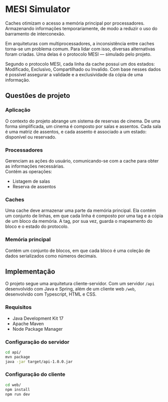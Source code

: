 # MESI Simulator

Caches otimizam o acesso a memória principal por processadores. Armazenando informações
temporariamente, de modo a reduzir o uso do barramento de interconexão.

Em arquiteturas com multiprocessadores, a inconsistência entre caches torna-se
um problema comum. Para lidar com isso, diversas alternativas foram criadas.
Uma delas é o protocolo MESI — simulado pelo projeto.

Segundo o protocolo MESI, cada linha da cache possui um dos estados: Modificado,
Exclusivo, Compartilhado ou Invalido. Com base nesses dados é possível assegurar
a validade e a exclusividade da cópia de uma informação.

## Questões de projeto

### Aplicação

O contexto do projeto abrange um sistema de reservas de cinema. De uma forma simplificada,
um cinema é composto por salas e assentos. Cada sala é uma matriz de assentos,
e cada assento é associado a um estado: disponível ou reservado.

### Processadores

Gerenciam as ações do usuário, comunicando-se com a cache para obter as informações necessárias.  
Contém as operações:

- Listagem de salas
- Reserva de assentos

### Caches

Uma cache deve armazenar uma parte da memória principal. Ela contém um conjunto de linhas,
em que cada linha é composto por uma tag e a cópia de um bloco da memória.
A tag, por sua vez, guarda o mapeamento do bloco e o estado do protocolo.

### Memória principal

Contém um conjunto de blocos, em que cada bloco é uma coleção de dados serializados
como números decimais.

## Implementação

O projeto segue uma arquitetura cliente-servidor. Com um servidor `/api` desenvolvido
com Java e Spring, além de um cliente web `/web`, desenvolvido com Typescript, HTML e CSS.

### Requisitos

- Java Development Kit 17
- Apache Maven
- Node Package Manager

### Configuração do servidor

```sh
cd api/
mvn package
java -jar target/api-1.0.0.jar
```

### Configuração do cliente

```sh
cd web/
npm install
npm run dev
```
